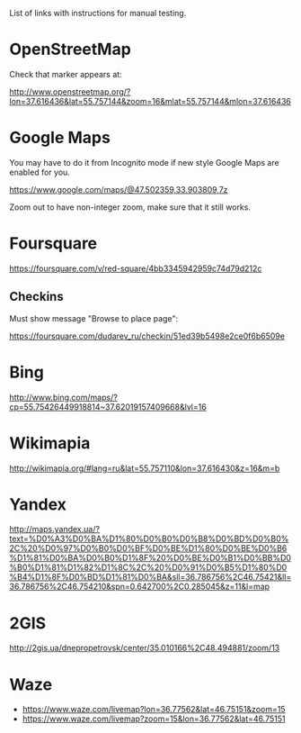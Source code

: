 List of links with instructions for manual testing.

# OpenStreetMap

Check that marker appears at:

http://www.openstreetmap.org/?lon=37.616436&lat=55.757144&zoom=16&mlat=55.757144&mlon=37.616436

# Google Maps

You may have to do it from Incognito mode if new style Google Maps are enabled for you.

https://www.google.com/maps/@47.502359,33.903809,7z

Zoom out to have non-integer zoom, make sure that it still works.

# Foursquare

https://foursquare.com/v/red-square/4bb3345942959c74d79d212c

## Checkins 

Must show message "Browse to place page":

https://foursquare.com/dudarev_ru/checkin/51ed39b5498e2ce0f6b6509e

# Bing

http://www.bing.com/maps/?cp=55.75426449918814~37.62019157409668&lvl=16

# Wikimapia

http://wikimapia.org/#lang=ru&lat=55.757110&lon=37.616430&z=16&m=b

# Yandex

http://maps.yandex.ua/?text=%D0%A3%D0%BA%D1%80%D0%B0%D0%B8%D0%BD%D0%B0%2C%20%D0%97%D0%B0%D0%BF%D0%BE%D1%80%D0%BE%D0%B6%D1%81%D0%BA%D0%B0%D1%8F%20%D0%BE%D0%B1%D0%BB%D0%B0%D1%81%D1%82%D1%8C%2C%20%D0%91%D0%B5%D1%80%D0%B4%D1%8F%D0%BD%D1%81%D0%BA&sll=36.786756%2C46.75421&ll=36.786756%2C46.754210&spn=0.642700%2C0.285045&z=11&l=map

# 2GIS

http://2gis.ua/dnepropetrovsk/center/35.010166%2C48.494881/zoom/13

# Waze

- https://www.waze.com/livemap?lon=36.77562&lat=46.75151&zoom=15
- https://www.waze.com/livemap?zoom=15&lon=36.77562&lat=46.75151
